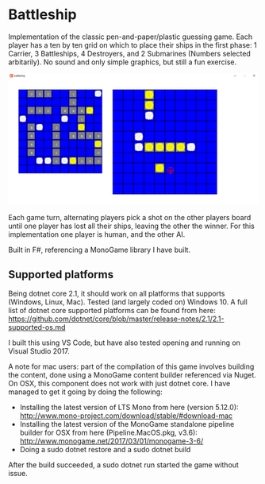 # Battleship

Implementation of the classic pen-and-paper/plastic guessing game. Each player has a ten by ten grid on which to place their ships in the first phase: 1 Carrier, 3 Battleships, 4 Destroyers, and 2 Submarines (Numbers selected arbitarily). No sound and only simple graphics, but still a fun exercise.

![screenshot](./screenshot.PNG)

Each game turn, alternating players pick a shot on the other players board until one player has lost all their ships, leaving the other the winner. For this implementation one player is human, and the other AI.

Built in F#, referencing a MonoGame library I have built.

## Supported platforms

Being dotnet core 2.1, it should work on all platforms that supports (Windows, Linux, Mac). Tested (and largely coded on) Windows 10. A full list of dotnet core supported platforms can be found from here: <https://github.com/dotnet/core/blob/master/release-notes/2.1/2.1-supported-os.md>

I built this using VS Code, but have also tested opening and running on Visual Studio 2017.

A note for mac users: part of the compilation of this game involves building the content, done using a MonoGame content builder referenced via Nuget. On OSX, this component does not work with just dotnet core. I have managed to get it going by doing the following:

- Installing the latest version of LTS Mono from here (version 5.12.0): <http://www.mono-project.com/download/stable/#download-mac>
- Installing the latest version of the MonoGame standalone pipeline builder for OSX from here (Pipeline.MacOS.pkg, v3.6): <http://www.monogame.net/2017/03/01/monogame-3-6/>
- Doing a sudo dotnet restore and a sudo dotnet build

After the build succeeded, a sudo dotnet run started the game without issue.
